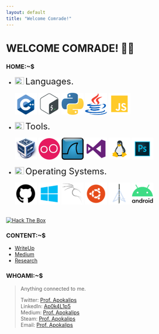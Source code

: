 ```yaml
---
layout: default
title: "Welcome Comrade!"
--- 
```

<!--this layout&title shit compulsory for the typed animation-->
# WELCOME COMRADE! 🐱‍💻

### HOME:~$

<!--Put Content Here.-->

* <img src="https://img.icons8.com/color/26/000000/source-code.png" width=25 height=20/> <font size="5">Languages.</font> <br><br>
<img src="https://raw.githubusercontent.com/Ap0k4L1p5/Ap0k4L1p5.github.io/master/_content/_icons/c%2B%2B.png" width=60 height=60/>  <img src="https://raw.githubusercontent.com/Ap0k4L1p5/Ap0k4L1p5.github.io/master/_content/_icons/bash.png" width=60 height=60/>  <img src="https://raw.githubusercontent.com/Ap0k4L1p5/Ap0k4L1p5.github.io/master/_content/_icons/py.png" width=60 height=60/>  <img src="https://raw.githubusercontent.com/Ap0k4L1p5/Ap0k4L1p5.github.io/master/_content/_icons/java.png" width=60 height=60/>  <img src="https://raw.githubusercontent.com/Ap0k4L1p5/Ap0k4L1p5.github.io/master/_content/_icons/js.png" width=60 height=60/> <br>

* <img src="https://img.icons8.com/color/26/000000/source-code.png" width=25 height=20/> <font size="5">Tools.</font> <br><br>
<img src="https://raw.githubusercontent.com/Ap0k4L1p5/Ap0k4L1p5.github.io/master/_content/_icons/vb.png" width=60 height=60/> <img src="https://raw.githubusercontent.com/Ap0k4L1p5/Ap0k4L1p5.github.io/master/_content/_icons/Genymotion.png" width=60 height=60/>  <img src="https://raw.githubusercontent.com/Ap0k4L1p5/Ap0k4L1p5.github.io/master/_content/_icons/ws.png" width=60 height=60/>  <img src="https://raw.githubusercontent.com/Ap0k4L1p5/Ap0k4L1p5.github.io/master/_content/_icons/vs.png" width=60 height=60/>  <img src="https://raw.githubusercontent.com/Ap0k4L1p5/Ap0k4L1p5.github.io/master/_content/_icons/l.png" width=60 height=60/>  <img src="https://raw.githubusercontent.com/Ap0k4L1p5/Ap0k4L1p5.github.io/master/_content/_icons/psd.png" width=60 height=60/> <br>

* <img src="https://img.icons8.com/color/26/000000/source-code.png" width=25 height=20/> <font size="5">Operating Systems.</font> <br><br>
<img src="https://raw.githubusercontent.com/Ap0k4L1p5/Ap0k4L1p5.github.io/master/_content/_icons/git.png" width=60 height=60/>  <img src="https://raw.githubusercontent.com/Ap0k4L1p5/Ap0k4L1p5.github.io/master/_content/_icons/w.png" width=60 height=60/>  <img src="https://raw.githubusercontent.com/Ap0k4L1p5/Ap0k4L1p5.github.io/master/_content/_icons/k.png" width=60 height=60/>  <img src="https://raw.githubusercontent.com/Ap0k4L1p5/Ap0k4L1p5.github.io/master/_content/_icons/u.png" width=60 height=60/> <img src="https://raw.githubusercontent.com/Ap0k4L1p5/Ap0k4L1p5.github.io/master/_content/_icons/ba-logo.png" width=60 height=60/>  <img src="https://raw.githubusercontent.com/Ap0k4L1p5/Ap0k4L1p5.github.io/master/_content/_icons/android.png" width=60 height=60/> <br><br>
<!--[HackTheBox](https://app.hackthebox.eu/profile/105032)<br>-->
[<img src="http://www.hackthebox.eu/badge/image/105032" alt="Hack The Box">](https://app.hackthebox.eu/profile/105032)

### CONTENT:~$

* [WriteUp](/_content/_pages/writeup.md)
* [Medium](/)
* [Research](/)
<!--sini utk content2 ni just letak link klu post dr tempat lain, klu nk upload sini just append link-->

### WHOAMI:~$
> Anything connected to me.
>
> Twitter: [Prof. Apokalips](https://twitter.com/ap0k4l1p5)<br>
> LinkedIn: [Ap0k4L1p5](/me.md)<br>
> Medium: [Prof. Apokalips](https://medium.com/@apokalips)<br>
> Steam: [Prof. Apokalips](https://steamcommunity.com/id/profapokalips/)<br>
> Email: [Prof. Apokalips](mailto:prof.apokalips@protonmail.com)<br>
